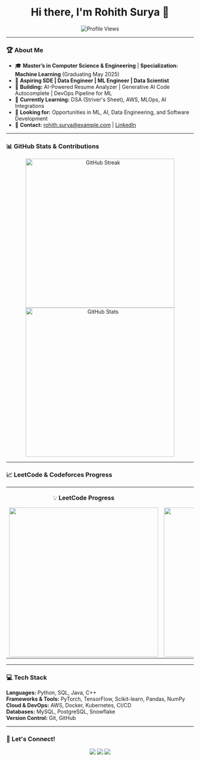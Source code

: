 <h1 align="center">Hi there, I'm Rohith Surya 👋</h1>

<p align="center">
  <img src="https://komarev.com/ghpvc/?username=rohith-surya&label=Profile%20Views&color=blue&style=plastic" alt="Profile Views">
</p>

---

### 🏆 **About Me**
- 🎓 **Master’s in Computer Science & Engineering** | **Specialization: Machine Learning** (Graduating May 2025)
- 💼 **Aspiring SDE | Data Engineer | ML Engineer | Data Scientist**
- 🚀 **Building:** AI-Powered Resume Analyzer | Generative AI Code Autocomplete | DevOps Pipeline for ML
- 🌱 **Currently Learning:** DSA (Striver's Sheet), AWS, MLOps, AI Integrations
- 📌 **Looking for:** Opportunities in ML, AI, Data Engineering, and Software Development
- 📩 **Contact:** [rohith.surya@example.com](mailto:rohith.surya@example.com) | [LinkedIn](https://linkedin.com/in/rohith-surya)

---

### 📊 **GitHub Stats & Contributions**
<p align="center">
  <img src="https://github-readme-streak-stats.herokuapp.com/?user=rohitsurya7393&theme=dark&hide_border=true" alt="GitHub Streak" width="400"/>
  <img src="https://github-readme-stats.vercel.app/api?username=rohitsurya7393&show_icons=true&theme=dark&hide_border=true" alt="GitHub Stats" width="400"/>
</p>

---

### 📈 **LeetCode & Codeforces Progress**
<div align="center">

<table>
<tr>
<td align="center" width="50%">
  
💡 **LeetCode Progress**
  
<img src="https://leetcard.jacoblin.cool/dante_msv?theme=dark&font=Karma&ext=heatmap" width="400">

</td>
<td align="center" width="50%">

🔥 **Codeforces Progress**

<img src="https://cf.leed.at?user=rohithmsv" width="400"/>

</td>
</tr>
</table>

</div>


---

### 💻 **Tech Stack**
**Languages:** Python, SQL, Java, C++  
**Frameworks & Tools:** PyTorch, TensorFlow, Scikit-learn, Pandas, NumPy  
**Cloud & DevOps:** AWS, Docker, Kubernetes, CI/CD  
**Databases:** MySQL, PostgreSQL, Snowflake  
**Version Control:** Git, GitHub  

---

### 💬 **Let's Connect!**
<p align="center">
  <a href="https://linkedin.com/in/rohith-moganti"><img src="https://img.shields.io/badge/LinkedIn-0077B5?style=for-the-badge&logo=linkedin&logoColor=white"/></a>
  <a href="https://github.com/rohitsurya7393"><img src="https://img.shields.io/badge/GitHub-100000?style=for-the-badge&logo=github&logoColor=white"/></a>
  <a href="mailto:rohitsurya9939@gmail.com"><img src="https://img.shields.io/badge/Email-D14836?style=for-the-badge&logo=gmail&logoColor=white"/></a>
</p>
